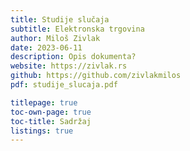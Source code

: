 ```yaml
---
title: Studije slučaja
subtitle: Elektronska trgovina
author: Miloš Zivlak
date: 2023-06-11
description: Opis dokumenta?
website: https://zivlak.rs
github: https://github.com/zivlakmilos
pdf: studije_slucaja.pdf

titlepage: true
toc-own-page: true
toc-title: Sadržaj
listings: true
---
```

